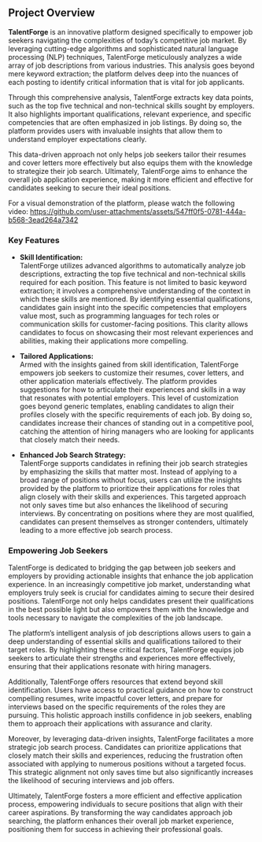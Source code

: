 ## Project Overview
**TalentForge** is an innovative platform designed specifically to empower job seekers navigating the complexities of today’s competitive job market. By leveraging cutting-edge algorithms and sophisticated natural language processing (NLP) techniques, TalentForge meticulously analyzes a wide array of job descriptions from various industries. This analysis goes beyond mere keyword extraction; the platform delves deep into the nuances of each posting to identify critical information that is vital for job applicants.

Through this comprehensive analysis, TalentForge extracts key data points, such as the top five technical and non-technical skills sought by employers. It also highlights important qualifications, relevant experience, and specific competencies that are often emphasized in job listings. By doing so, the platform provides users with invaluable insights that allow them to understand employer expectations clearly.

This data-driven approach not only helps job seekers tailor their resumes and cover letters more effectively but also equips them with the knowledge to strategize their job search. Ultimately, TalentForge aims to enhance the overall job application experience, making it more efficient and effective for candidates seeking to secure their ideal positions.

For a visual demonstration of the platform, please watch the following video:
https://github.com/user-attachments/assets/547ff0f5-0781-444a-b568-3ead264a7342


### Key Features
- **Skill Identification:**  
  TalentForge utilizes advanced algorithms to automatically analyze job descriptions, extracting the top five technical and non-technical skills required for each position. This feature is not limited to basic keyword extraction; it involves a comprehensive understanding of the context in which these skills are mentioned. By identifying essential qualifications, candidates gain insight into the specific competencies that employers value most, such as programming languages for tech roles or communication skills for customer-facing positions. This clarity allows candidates to focus on showcasing their most relevant experiences and abilities, making their applications more compelling.

- **Tailored Applications:**  
  Armed with the insights gained from skill identification, TalentForge empowers job seekers to customize their resumes, cover letters, and other application materials effectively. The platform provides suggestions for how to articulate their experiences and skills in a way that resonates with potential employers. This level of customization goes beyond generic templates, enabling candidates to align their profiles closely with the specific requirements of each job. By doing so, candidates increase their chances of standing out in a competitive pool, catching the attention of hiring managers who are looking for applicants that closely match their needs.

- **Enhanced Job Search Strategy:**  
  TalentForge supports candidates in refining their job search strategies by emphasizing the skills that matter most. Instead of applying to a broad range of positions without focus, users can utilize the insights provided by the platform to prioritize their applications for roles that align closely with their skills and experiences. This targeted approach not only saves time but also enhances the likelihood of securing interviews. By concentrating on positions where they are most qualified, candidates can present themselves as stronger contenders, ultimately leading to a more effective job search process.

### Empowering Job Seekers

TalentForge is dedicated to bridging the gap between job seekers and employers by providing actionable insights that enhance the job application experience. In an increasingly competitive job market, understanding what employers truly seek is crucial for candidates aiming to secure their desired positions. TalentForge not only helps candidates present their qualifications in the best possible light but also empowers them with the knowledge and tools necessary to navigate the complexities of the job landscape.

The platform’s intelligent analysis of job descriptions allows users to gain a deep understanding of essential skills and qualifications tailored to their target roles. By highlighting these critical factors, TalentForge equips job seekers to articulate their strengths and experiences more effectively, ensuring that their applications resonate with hiring managers. 

Additionally, TalentForge offers resources that extend beyond skill identification. Users have access to practical guidance on how to construct compelling resumes, write impactful cover letters, and prepare for interviews based on the specific requirements of the roles they are pursuing. This holistic approach instills confidence in job seekers, enabling them to approach their applications with assurance and clarity.

Moreover, by leveraging data-driven insights, TalentForge facilitates a more strategic job search process. Candidates can prioritize applications that closely match their skills and experiences, reducing the frustration often associated with applying to numerous positions without a targeted focus. This strategic alignment not only saves time but also significantly increases the likelihood of securing interviews and job offers.

Ultimately, TalentForge fosters a more efficient and effective application process, empowering individuals to secure positions that align with their career aspirations. By transforming the way candidates approach job searching, the platform enhances their overall job market experience, positioning them for success in achieving their professional goals.


